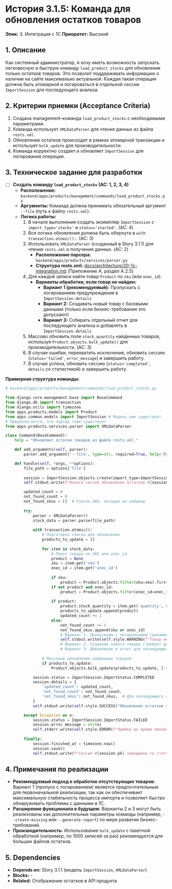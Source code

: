 # История 3.1.5: Команда для обновления остатков товаров

**Эпик:** 3. Интеграция с 1С
**Приоритет:** Высокий

## 1. Описание

Как системный администратор, я хочу иметь возможность запускать легковесную и быструю команду `load_product_stocks` для обновления только остатков товаров. Это позволит поддерживать информацию о наличии на сайте максимально актуальной. Каждая такая операция должна быть атомарной и логироваться в отдельной сессии `ImportSession` для последующего анализа.

## 2. Критерии приемки (Acceptance Criteria)

1. Создана management-команда `load_product_stocks` с необходимыми параметрами.
2. Команда использует `XMLDataParser` для чтения данных из файла `rests.xml`.
3. Обновление остатков происходит в рамках атомарной транзакции и использует `bulk_update` для производительности.
4. Команда корректно создает и обновляет `ImportSession` для логирования операции.

## 3. Техническое задание для разработки

- [ ] **Создать команду `load_product_stocks` (AC: 1, 2, 3, 4)**
  - **Расположение:** `backend/apps/products/management/commands/load_product_stocks.py`
  - **Аргументы:** Команда должна принимать обязательный аргумент `--file` (путь к файлу `rests.xml`).
  - **Логика работы:**
    1. В начале выполнения создать экземпляр `ImportSession` с `import_type='stocks'` и `status='started'`. (AC: 4)
    2. Вся логика обновления должна быть обернута в `with transaction.atomic():`. (AC: 3)
    3. Использовать `XMLDataParser` (созданный в Story 3.1.1) для чтения `rests.xml` и получения данных. (AC: 2)
       - **Расположение парсера:** `backend/apps/products/services/parser.py`
       - **Структура rests.xml:** [docs/architecture/20-1c-integration.md](docs/architecture/20-1c-integration.md) (Приложение А, раздел А.2.5)
    4. Для каждой записи найти товар `Product` по `sku` (или `onec_id`).
       - **Варианты обработки, если товар не найден:**
         - **Вариант 1 (рекомендуемый):** Пропускать с логированием предупреждения в `ImportSession.details`
         - **Вариант 2:** Создавать новый товар с базовыми данными (только если бизнес-требования это допускают)
         - **Вариант 3:** Собирать отдельный отчет для последующего анализа и добавлять в `ImportSession.details`
    5. Массово обновить поле `stock_quantity` найденных товаров, используя `Product.objects.bulk_update()` для производительности. (AC: 3)
    6. В случае ошибки, перехватить исключение, обновить сессию (`status='failed'`, `error_message`) и завершить работу.
    7. В случае успеха, обновить сессию (`status='completed'`, `details` со статистикой) и завершить работу.

**Примерная структура команды:**

```python
# backend/apps/products/management/commands/load_product_stocks.py

from django.core.management.base import BaseCommand
from django.db import transaction
from django.utils import timezone
from apps.products.models import Product
from apps.common.models import ImportSession # Модель уже существует
# Предполагается, что парсер тоже существует
from apps.products.services.parser import XMLDataParser

class Command(BaseCommand):
    help = "Обновляет остатки товаров из файла rests.xml."

    def add_arguments(self, parser):
        parser.add_argument('--file', type=str, required=True, help='Путь к файлу rests.xml.')

    def handle(self, *args, **options):
        file_path = options['file']
        
        session = ImportSession.objects.create(import_type=ImportSession.ImportType.STOCKS)
        self.stdout.write(f"Начата сессия обновления остатков #{session.pk}...")

        updated_count = 0
        not_found_count = 0
        not_found_skus = []  # Список SKU, которые не найдены
        
        try:
            parser = XMLDataParser()
            stock_data = parser.parse(file_path)
            
            with transaction.atomic():
                # Подготовка списка для обновления
                products_to_update = []
                
                for item in stock_data:
                    # Поиск товара по SKU или onec_id
                    product = None
                    sku = item.get('sku')
                    onec_id = item.get('onec_id')
                    
                    if sku:
                        product = Product.objects.filter(sku=sku).first()
                    if not product and onec_id:
                        product = Product.objects.filter(onec_id=onec_id).first()
                    
                    if product:
                        product.stock_quantity = item.get('quantity', 0)
                        products_to_update.append(product)
                        updated_count += 1
                    else:
                        not_found_count += 1
                        not_found_skus.append(sku or onec_id)
                        # Вариант 1: Пропускаем с логированием (рекомендуемый)
                        self.stdout.write(self.style.WARNING(f"Товар не найден: {sku or onec_id}"))
                        # Вариант 2: Создание нового товара (требует дополнительной логики)
                        # Вариант 3: Добавление в отчет для последующего анализа
                
                # Массовое обновление найденных товаров
                if products_to_update:
                    Product.objects.bulk_update(products_to_update, ['stock_quantity'])

            session.status = ImportSession.ImportStatus.COMPLETED
            session.details = {
                'updated_count': updated_count,
                'not_found_count': not_found_count,
                'not_found_skus': not_found_skus,  # Для последующего анализа
            }
            self.stdout.write(self.style.SUCCESS("Обновление остатков успешно завершено."))

        except Exception as e:
            session.status = ImportSession.ImportStatus.FAILED
            session.error_message = str(e)
            self.stderr.write(self.style.ERROR(f"Ошибка во время обновления: {e}"))
        
        finally:
            session.finished_at = timezone.now()
            session.save()
            self.stdout.write(f"Сессия #{session.pk} завершена со статусом '{session.status}'.")
```

## 4. Примечания по реализации

- **Рекомендуемый подход к обработке отсутствующих товаров:** Вариант 1 (пропуск с логированием) является предпочтительным для первоначальной реализации, так как он обеспечивает максимальную стабильность процесса импорта и позволяет быстро обнаруживать проблемы с данными в 1С.
- **Расширение функционала в будущем:** Варианты 2 и 3 могут быть реализованы как дополнительные параметры команды (например, `--create-missing` или `--generate-report`) по мере развития бизнес-требований.
- **Производительность:** Использование `bulk_update` с пакетной обработкой (например, по 1000 записей за раз) рекомендуется для больших файлов остатков.

## 5. Dependencies

- **Depends on:** Story 3.1.1 (модель `ImportSession`, `XMLDataParser`)
- **Blocks:** -
- **Related:** Отображение остатков в API продукта
